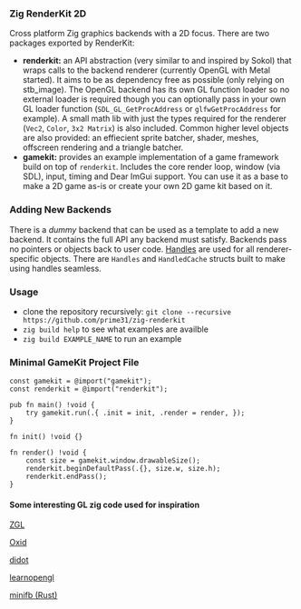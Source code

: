 ### Zig RenderKit 2D

Cross platform Zig graphics backends with a 2D focus. There are two packages exported by RenderKit:
- **renderkit:** an API abstraction (very similar to and inspired by Sokol) that wraps calls to the backend renderer (currently OpenGL with Metal started). It aims to be as dependency free as possible (only relying on stb_image). The OpenGL backend has its own GL function loader so no external loader is required though you can optionally pass in your own GL loader function (`SDL_GL_GetProcAddress` or `glfwGetProcAddress` for example). A small math lib with just the types required for the renderer (`Vec2`, `Color`, `3x2 Matrix`) is also included. Common higher level objects are also provided: an effiecient sprite batcher, shader, meshes, offscreen rendering and a triangle batcher.
- **gamekit:** provides an example implementation of a game framework build on top of `renderkit`. Includes the core render loop, window (via SDL), input, timing and Dear ImGui support. You can use it as a base to make a 2D game as-is or create your own 2D game kit based on it.


### Adding New Backends

There is a _dummy_ backend that can be used as a template to add a new backend. It contains the full API any backend must satisfy. Backends pass no pointers or objects back to user code. [Handles](https://floooh.github.io/2018/06/17/handles-vs-pointers.html) are used for all renderer-specific objects. There are `Handles` and `HandledCache` structs built to make using handles seamless.


### Usage

- clone the repository recursively: `git clone --recursive https://github.com/prime31/zig-renderkit`
- `zig build help` to see what examples are availble
- `zig build EXAMPLE_NAME` to run an example


### Minimal GameKit Project File

```zig
const gamekit = @import("gamekit");
const renderkit = @import("renderkit");

pub fn main() !void {
    try gamekit.run(.{ .init = init, .render = render, });
}

fn init() !void {}

fn render() !void {
    const size = gamekit.window.drawableSize();
    renderkit.beginDefaultPass(.{}, size.w, size.h);
    renderkit.endPass();
}
```


#### Some interesting GL zig code used for inspiration

[ZGL](https://github.com/ziglibs/zgl/blob/master/zgl.zig)

[Oxid](https://github.com/dbandstra/oxid/blob/master/lib/gl.zig)

[didot](https://github.com/zenith391/didot)

[learnopengl](https://github.com/cshenton/learnopengl)

[minifb (Rust)](https://github.com/emoon/rust_minifb)
